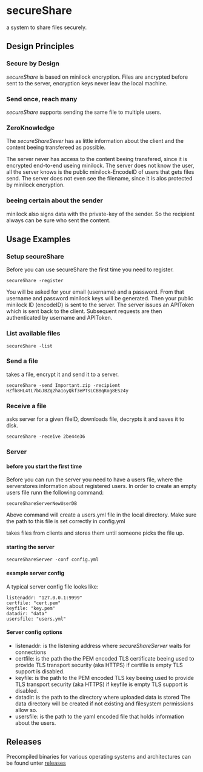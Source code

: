 # secureShare

a system to share files securely.

## Design Principles

### Secure by Design

_secureShare_ is based on minilock encryption.
Files are ancrypted before sent to the server, encryption keys never leav the local machine.

### Send once, reach many

_secureShare_ supports sending the same file to multiple users.

### ZeroKnowledge 

The _secureShareSever_ has as little information about the client and the content beeing transfereed as possible.

The server never has access to the content beeing transfered, since it is encrypted end-to-end useing minilock.
The server does not know the user, all the server knows is the public minilock-EncodeID of users that gets files send.
The server does not even see the filename, since it is alos protected by minilock encryption.

### beeing certain about the sender

minilock also signs data with the private-key of the sender.
So the recipient always can be sure who sent the content.


## Usage Examples

### Setup secureShare

Before you can use secureShare the first time you need to register.

```secureShare -register```

You will be asked for your email (username) and a password.
From that username and password minilock keys will be generated.
Then your public minilock ID (encodeID) is sent to the server.
The server issues an APIToken which is sent back to the client.
Subsequent requests are then authenticated by username and APIToken.

### List available files

```secureShare -list```

### Send a file

takes a file, encrypt it and send it to a server.

```secureShare -send Important.zip -recipient HZfb8HL4tL7bGJBZq2ha1oyQkf3ePTsLCBBqKog8ESz4y```

### Receive a file 

asks server for a given fileID, downloads file, decrypts it and saves it to disk.

```secureShare -receive 2be44e36```

### Server

#### before you start the first time

Before you can run the server you need to have a users file, where the serverstores information about registered users.
In order to create an empty users file runn the following command:

```
secureShareServerNewUserDB
```

Above command will create a users.yml file in the local directory.
Make sure the path to this file is set correctly in config.yml

takes files from clients and stores them until someone picks the file up.

#### starting the server

```secureShareServer -conf config.yml```

#### example server config

A typical server config file looks like:

```
listenaddr: "127.0.0.1:9999"
certfile: "cert.pem"
keyfile: "key.pem"
datadir: "data"
usersfile: "users.yml"
```

#### Server config options

* listenaddr:	is the listening address where _secureShareServer_ waits for connections
* certfile:	is the path tho the PEM encoded TLS certificate beeing used to provide TLS transport security (aka HTTPS)
		if certfile is empty TLS support is disabled.
* keyfile:	is the path to the PEM encoded TLS key beeing used to provide TLS transport security (aka HTTPS)
		if keyfile is empty TLS support is disabled.
* datadir:	is the path to the directory where uploaded data is stored
		The data directory will be created if not existing and filesystem permissions allow so.
* usersfile:	is the path to the yaml encoded file that holds information about the users.

## Releases

Precompiled binaries for various operating systems and architectures can be found unter [releases](releases/)
